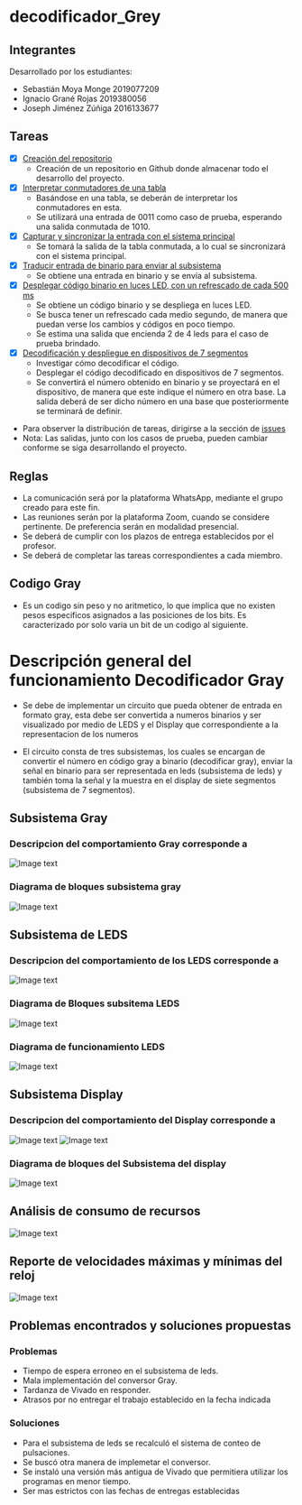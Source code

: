 # decodificador_Grey

## Integrantes
Desarrollado por los estudiantes:
- Sebastián Moya Monge 2019077209
- Ignacio Grané Rojas  2019380056
- Joseph Jiménez Zúñiga 2016133677

## Tareas
- [x] [Creación del repositorio](https://github.com/sebas0163/decodificador_Grey/issues/6)
  - Creación de un repositorio en Github donde almacenar todo el desarrollo del proyecto.
- [X] [Interpretar conmutadores de una tabla](https://github.com/sebas0163/decodificador_Grey/issues/1)
  - Basándose en una tabla, se deberán de interpretar los conmutadores en esta.
  - Se utilizará una entrada de 0011 como caso de prueba, esperando una salida conmutada de 1010.
- [X] [Capturar y sincronizar la entrada con el sistema principal](https://github.com/sebas0163/decodificador_Grey/issues/2)
  - Se tomará la salida de la tabla conmutada, a lo cual se sincronizará con el sistema principal.
- [X] [Traducir entrada de binario para enviar al subsistema](https://github.com/sebas0163/decodificador_Grey/issues/3)
  - Se obtiene una entrada en binario y se envía al subsistema.
- [X] [Desplegar código binario en luces LED, con un refrescado de cada 500 ms](https://github.com/sebas0163/decodificador_Grey/issues/4)
  - Se obtiene un código binario y se despliega en luces LED.
  - Se busca tener un refrescado cada medio segundo, de manera que puedan verse los cambios y códigos en poco tiempo.
  - Se estima una salida que encienda 2 de 4 leds para el caso de prueba brindado.
- [X] [Decodificación y despliegue en dispositivos de 7 segmentos](https://github.com/sebas0163/decodificador_Grey/issues/5)
  - Investigar cómo decodificar el código.
  - Desplegar el código decodificado en dispositivos de 7 segmentos.
  - Se convertirá el número obtenido en binario y se proyectará en el dispositivo, de manera que este indique el número en otra base. La salida deberá de ser dicho número en una base que posteriormente se terminará de definir.
* Para observer la distribución de tareas, dirigirse a la sección de [issues](https://github.com/sebas0163/decodificador_Grey/issues)
* Nota: Las salidas, junto con los casos de prueba, pueden cambiar conforme se siga desarrollando el proyecto.

## Reglas
- La comunicación será por la plataforma WhatsApp, mediante el grupo creado para este fin.
- Las reuniones serán por la plataforma Zoom, cuando se considere pertinente. De preferencia serán en modalidad presencial.
- Se deberá de cumplir con los plazos de entrega establecidos por el profesor.
- Se deberá de completar las tareas correspondientes a cada miembro.

## Codigo Gray
- Es un codigo sin peso y no aritmetico, lo que implica que no existen pesos especificos asignados a las posiciones de los bits. Es caracterizado por solo varia un bit de un codigo al siguiente.

#  Descripción general del funcionamiento  Decodificador Gray
- Se debe de implementar un circuito que pueda obtener de entrada en formato gray, esta debe ser convertida a numeros binarios y ser visualizado por medio de LEDS y el Display que correspondiente a la representacion de los numeros

- El circuito consta de tres subsistemas, los cuales se encargan de convertir el número en código gray a binario (decodificar gray), enviar la señal en binario para ser representada en leds (subsistema de leds) y también toma la señal y la muestra en el display de siete segmentos (subsistema de 7 segmentos).

## Subsistema Gray

### Descripcion del comportamiento Gray corresponde a

![Image text](https://github.com/sebas0163/decodificador_Grey/blob/main/imagenes/tablaVerdadGray.PNG)

### Diagrama de bloques subsistema gray

![Image text](https://github.com/sebas0163/decodificador_Grey/blob/main/imagenes/grayDeco.png)

## Subsistema de LEDS

### Descripcion del comportamiento de los LEDS corresponde a 

![Image text](https://github.com/sebas0163/decodificador_Grey/blob/main/imagenes/tablaLED.PNG)

### Diagrama de Bloques subsitema LEDS

![Image text](https://github.com/sebas0163/decodificador_Grey/blob/main/imagenes/Bloques_leds.png)

### Diagrama de funcionamiento LEDS

![Image text](https://github.com/sebas0163/decodificador_Grey/blob/main/imagenes/Diagrama%20leds.png)

## Subsistema Display

### Descripcion del comportamiento del Display corresponde a 

![Image text](https://github.com/sebas0163/decodificador_Grey/blob/main/imagenes/tablaDisplay.PNG)
![Image text](https://github.com/sebas0163/decodificador_Grey/blob/main/imagenes/codificadorBinarioDisplay.PNG)

### Diagrama de bloques del Subsistema del display

![Image text](https://github.com/sebas0163/decodificador_Grey/blob/main/imagenes/diagramaBloqueDisplay.PNG)

## Análisis de consumo de recursos

![Image text](https://github.com/sebas0163/decodificador_Grey/blob/main/imagenes/AnalisisConsumo.PNG)

## Reporte de velocidades máximas y mínimas del reloj

![Image text](https://github.com/sebas0163/decodificador_Grey/blob/main/imagenes/AnalisisVelocidad.PNG)

## Problemas encontrados y soluciones propuestas

### Problemas
- Tiempo de espera erroneo en el subsistema de leds.
- Mala implementación del conversor Gray.
- Tardanza de Vivado en responder.
- Atrasos por no entregar el trabajo establecido en la fecha indicada
### Soluciones
- Para el subsistema de leds se recalculó el sistema de conteo de pulsaciones.
- Se buscó otra manera de implemetar el conversor.
- Se instaló una versión más antigua de Vivado que permitiera utilizar los programas en menor tiempo.
- Ser mas estrictos con las fechas de entregas establecidas




